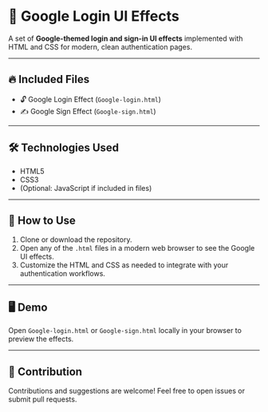 # 🔑 Google Login UI Effects

A set of **Google-themed login and sign-in UI effects** implemented with HTML and CSS for modern, clean authentication pages.

---

## 🔥 Included Files

- 🔓 Google Login Effect (`Google-login.html`)
- ✍️ Google Sign Effect (`Google-sign.html`)

---

## 🛠️ Technologies Used

- HTML5
- CSS3
- (Optional: JavaScript if included in files)

---

## 🚀 How to Use

1. Clone or download the repository.
2. Open any of the `.html` files in a modern web browser to see the Google UI effects.
3. Customize the HTML and CSS as needed to integrate with your authentication workflows.

---

## 🖥️ Demo

Open `Google-login.html` or `Google-sign.html` locally in your browser to preview the effects.

---

## 🤝 Contribution

Contributions and suggestions are welcome! Feel free to open issues or submit pull requests.
